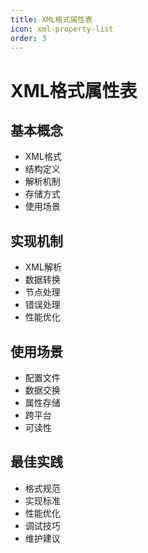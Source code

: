 ```yaml
---
title: XML格式属性表
icon: xml-property-list
order: 3
---
```


# XML格式属性表

## 基本概念
- XML格式
- 结构定义
- 解析机制
- 存储方式
- 使用场景

## 实现机制
- XML解析
- 数据转换
- 节点处理
- 错误处理
- 性能优化

## 使用场景
- 配置文件
- 数据交换
- 属性存储
- 跨平台
- 可读性

## 最佳实践
- 格式规范
- 实现标准
- 性能优化
- 调试技巧
- 维护建议

